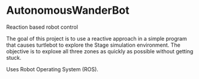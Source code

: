 # AutonomousWanderBot
Reaction based robot control 

The goal of this project is to use a reactive approach in a simple program that causes
turtlebot to explore the Stage simulation environment. The objective is to exploxe all three zones as quickly as possible without getting stuck. 

Uses Robot Operating System (ROS).
